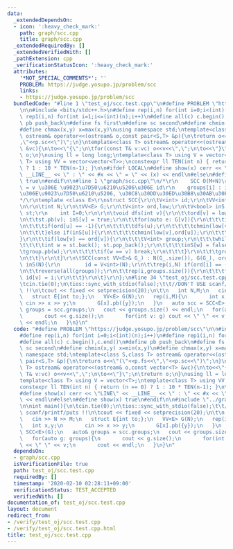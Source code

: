 ```yaml
---
data:
  _extendedDependsOn:
  - icon: ':heavy_check_mark:'
    path: graph/scc.cpp
    title: graph/scc.cpp
  _extendedRequiredBy: []
  _extendedVerifiedWith: []
  _pathExtension: cpp
  _verificationStatusIcon: ':heavy_check_mark:'
  attributes:
    '*NOT_SPECIAL_COMMENTS*': ''
    PROBLEM: https://judge.yosupo.jp/problem/scc
    links:
    - https://judge.yosupo.jp/problem/scc
  bundledCode: "#line 1 \"test_oj/scc.test.cpp\"\n#define PROBLEM \"https://judge.yosupo.jp/problem/scc\"\
    \n\n#include <bits/stdc++.h>\n#define rep(i,n) for(int i=0;i<(int)(n);i++)\n#define\
    \ rep1(i,n) for(int i=1;i<=(int)(n);i++)\n#define all(c) c.begin(),c.end()\n#define\
    \ pb push_back\n#define fs first\n#define sc second\n#define chmin(x,y) x=min(x,y)\n\
    #define chmax(x,y) x=max(x,y)\nusing namespace std;\ntemplate<class S,class T>\
    \ ostream& operator<<(ostream& o,const pair<S,T> &p){\n\treturn o<<\"(\"<<p.fs<<\"\
    ,\"<<p.sc<<\")\";\n}\ntemplate<class T> ostream& operator<<(ostream& o,const vector<T>\
    \ &vc){\n\to<<\"{\";\n\tfor(const T& v:vc) o<<v<<\",\";\n\to<<\"}\";\n\treturn\
    \ o;\n}\nusing ll = long long;\ntemplate<class T> using V = vector<T>;\ntemplate<class\
    \ T> using VV = vector<vector<T>>;\nconstexpr ll TEN(int n) { return (n == 0)\
    \ ? 1 : 10 * TEN(n-1); }\n\n#ifdef LOCAL\n#define show(x) cerr << \"LINE\" <<\
    \ __LINE__ << \" : \" << #x << \" = \" << (x) << endl\n#else\n#define show(x)\
    \ true\n#endif\n\n#line 1 \"graph/scc.cpp\"\n/*\r\n    SCC O(M+N)\r\n    id[v]\
    \ = v \u306E \u9023\u7D50\u6210\u5206\u306E id\r\n    groups[i] : i\u756A\u76EE\
    \u306E\u9023\u7D50\u6210\u5206, \u30C8\u30DD\u30ED\u30B8\u30AB\u30EB\u9806\r\n\
    */\r\ntemplate <class E>\r\nstruct SCC{\r\n\tV<int> id;\r\n\tVV<int> groups;\r\
    \n\r\n\tint N;\r\n\tVV<E> G;\r\n\tV<int> ord,low;\r\n\tV<bool> inS;\r\n\tV<int>\
    \ st;\r\n    int I=0;\r\n\r\n\tvoid dfs(int v){\r\n\t\tord[v] = low[v] = I++;\r\
    \n\t\tst.pb(v); inS[v] = true;\r\n\t\tfor(auto e: G[v]){\r\n\t\t\tint u = e.to;\r\
    \n\t\t\tif(ord[u] == -1){\r\n\t\t\t\tdfs(u);\r\n\t\t\t\tchmin(low[v],low[u]);\r\
    \n\t\t\t}else if(inS[u]){\r\n\t\t\t\tchmin(low[v],ord[u]);\r\n\t\t\t}\r\n\t\t\
    }\r\n\t\tif(low[v] == ord[v]){\r\n\t\t\tV<int> group;\r\n\t\t\twhile(true){\r\n\
    \t\t\t\tint w = st.back(); st.pop_back();\r\n\t\t\t\tinS[w] = false;\r\n\t\t\t\
    \tgroup.pb(w);\r\n\t\t\t\tif(w == v) break;\r\n\t\t\t}\r\n\t\t\tgroups.pb(group);\r\
    \n\t\t}\r\n\t}\r\n\tSCC(const VV<E>& G_) : N(G_.size()), G(G_), ord(N,-1), low(N),\
    \ inS(N){\r\n        id = V<int>(N);\r\n\t\trep(i,N) if(ord[i] == -1) dfs(i);\r\
    \n\t\treverse(all(groups));\r\n\t\trep(i,groups.size()){\r\n\t\t\tfor(int v: groups[i])\
    \ id[v] = i;\r\n\t\t}\r\n\t}\r\n};\n#line 34 \"test_oj/scc.test.cpp\"\n\nint main(){\n\
    \tcin.tie(0);\n\tios::sync_with_stdio(false);\t\t//DON'T USE scanf/printf/puts\
    \ !!\n\tcout << fixed << setprecision(20);\n\t\n   int N,M;\n   cin >> N >> M;\n\
    \   struct E{int to;};\n   VV<E> G(N);\n   rep(i,M){\n       int x,y;\n      \
    \ cin >> x >> y;\n       G[x].pb({y});\n   }\n   auto scc = SCC<E>(G);\n   auto&\
    \ groups = scc.groups;\n   cout << groups.size() << endl;\n   for(auto g: groups){\n\
    \       cout << g.size();\n       for(int v: g) cout << \" \" << v;\n       cout\
    \ << endl;\n   }\n}\n"
  code: "#define PROBLEM \"https://judge.yosupo.jp/problem/scc\"\n\n#include <bits/stdc++.h>\n\
    #define rep(i,n) for(int i=0;i<(int)(n);i++)\n#define rep1(i,n) for(int i=1;i<=(int)(n);i++)\n\
    #define all(c) c.begin(),c.end()\n#define pb push_back\n#define fs first\n#define\
    \ sc second\n#define chmin(x,y) x=min(x,y)\n#define chmax(x,y) x=max(x,y)\nusing\
    \ namespace std;\ntemplate<class S,class T> ostream& operator<<(ostream& o,const\
    \ pair<S,T> &p){\n\treturn o<<\"(\"<<p.fs<<\",\"<<p.sc<<\")\";\n}\ntemplate<class\
    \ T> ostream& operator<<(ostream& o,const vector<T> &vc){\n\to<<\"{\";\n\tfor(const\
    \ T& v:vc) o<<v<<\",\";\n\to<<\"}\";\n\treturn o;\n}\nusing ll = long long;\n\
    template<class T> using V = vector<T>;\ntemplate<class T> using VV = vector<vector<T>>;\n\
    constexpr ll TEN(int n) { return (n == 0) ? 1 : 10 * TEN(n-1); }\n\n#ifdef LOCAL\n\
    #define show(x) cerr << \"LINE\" << __LINE__ << \" : \" << #x << \" = \" << (x)\
    \ << endl\n#else\n#define show(x) true\n#endif\n\n#include \"../graph/scc.cpp\"\
    \n\nint main(){\n\tcin.tie(0);\n\tios::sync_with_stdio(false);\t\t//DON'T USE\
    \ scanf/printf/puts !!\n\tcout << fixed << setprecision(20);\n\t\n   int N,M;\n\
    \   cin >> N >> M;\n   struct E{int to;};\n   VV<E> G(N);\n   rep(i,M){\n    \
    \   int x,y;\n       cin >> x >> y;\n       G[x].pb({y});\n   }\n   auto scc =\
    \ SCC<E>(G);\n   auto& groups = scc.groups;\n   cout << groups.size() << endl;\n\
    \   for(auto g: groups){\n       cout << g.size();\n       for(int v: g) cout\
    \ << \" \" << v;\n       cout << endl;\n   }\n}\n"
  dependsOn:
  - graph/scc.cpp
  isVerificationFile: true
  path: test_oj/scc.test.cpp
  requiredBy: []
  timestamp: '2020-02-10 02:28:11+09:00'
  verificationStatus: TEST_ACCEPTED
  verifiedWith: []
documentation_of: test_oj/scc.test.cpp
layout: document
redirect_from:
- /verify/test_oj/scc.test.cpp
- /verify/test_oj/scc.test.cpp.html
title: test_oj/scc.test.cpp
---
```

